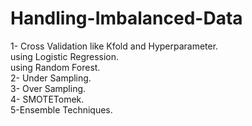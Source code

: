 # Handling-Imbalanced-Data

1- Cross Validation like Kfold and Hyperparameter.  
   using Logistic Regression.   
   using Random Forest.  
2- Under Sampling.  
3- Over Sampling.  
4- SMOTETomek.  
5-Ensemble Techniques.  
